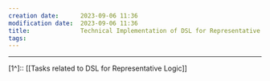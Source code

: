 ```yaml
---
creation date:		2023-09-06 11:36
modification date:	2023-09-06 11:36
title: 				Technical Implementation of DSL for Representative Logic
tags:
---
```

---
[1^]:: [[Tasks related to DSL for Representative Logic]]
